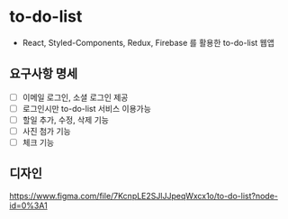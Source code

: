 # to-do-list

- React, Styled-Components, Redux, Firebase 를 활용한 to-do-list 웹앱

## 요구사항 명세
- [ ] 이메일 로그인, 소셜 로그인 제공
- [ ] 로그인시만 to-do-list 서비스 이용가능
- [ ] 할일 추가, 수정, 삭제 기능
- [ ] 사진 첨가 기능
- [ ] 체크 기능

## 디자인
https://www.figma.com/file/7KcnpLE2SJlJJpeqWxcx1o/to-do-list?node-id=0%3A1
